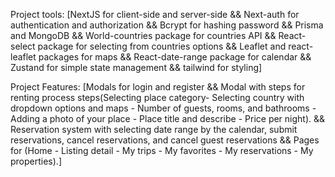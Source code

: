 Project tools: [NextJS for client-side and server-side && Next-auth for authentication and authorization && Bcrypt for hashing password && Prisma and MongoDB && World-countries package for countries API && React-select package for selecting from countries options && Leaflet and react-leaflet packages for maps && React-date-range package for calendar && Zustand for simple state management && tailwind for styling]

Project Features: [Modals for login and register && Modal with steps for renting process steps(Selecting place category- Selecting country with dropdown options and maps - Number of guests, rooms, and bathrooms - Adding a photo of your place - Place title and describe - Price per night). && Reservation system with selecting date range by the calendar, submit reservations, cancel reservations, and cancel guest reservations && Pages for (Home - Listing detail - My trips - My favorites - My reservations - My properties).]
